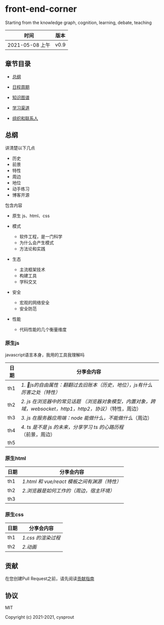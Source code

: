 # front-end-corner
Starting from the knowledge graph, cognition, learning, debate, teaching

|时间|版本|
|-|-|
|2021-05-08 上午|v0.9|

## 章节目录

- [总纲]

- [日程周期]

- [知识图谱]

- [学习渠道]

- [组织和联系人]

[总纲]: ##总纲
[日程周期]: ##日程周期
[知识图谱]: ##知识图谱
[学习渠道]: ##学习渠道
[组织和联系人]: ##组织和联系人

## 总纲

讲清楚以下几点

- 历史
- 前景
- 特性
- 周边
- 地位
- 动手练习
- 博客开源

包含内容

- 原生 js、html、css

- 模式
    * 软件工程，是一门科学
    * 为什么会产生模式
    * 方法论和实践

- 生态
    * 主流框架技术
    * 构建工具
    * 学科交叉

- 安全
    * 宏观的网络安全
    * 安全防范

- 性能
    * 代码性能的几个衡量维度

### 原生js
javascript语言本身，我用的工具我理解吗


|日期|分享会内容|
|-|-|
|th1|*1. js的自由属性：翻翻过去旧账本（历史，地位），js有什么厉害之处（特性）*
|th2|*2. js 在浏览器中的常见话题 （浏览器对象模型，内置对象，跨域，websocket，http1，http2，协议）*（特性，周边）
|th3|*3. js 在服务器应用端：node 能做什么，不能做什么*（周边）
|th4|*4. ts 是不是 js 的未来，分享学习 ts 的心路历程*（前景，周边）
|th5||

### 原生html

|日期|分享会内容|
|-|-|
|th1|*1.html 和 vue/react 模板之间有渊源（特性）*|
|th2|*2.浏览器是如何工作的（周边，宿主环境）*|
|th3||

### 原生css

|日期|分享会内容|
|-|-|
|th1|*1.css 的渲染过程*|
|th2|*2.动画*|

## 贡献
在您创建Pull Request之前，请先阅读[贡献指南](./CONTRIBUTING.zh-CN.md) 

## 协议
MIT

Copyright (c) 2021-2021, cysprout